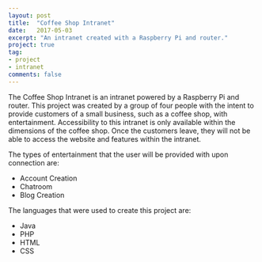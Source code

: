 ```yaml
---
layout: post
title:  "Coffee Shop Intranet"
date:   2017-05-03
excerpt: "An intranet created with a Raspberry Pi and router."
project: true
tag:
- project
- intranet
comments: false
---
```


The Coffee Shop Intranet is an intranet powered by a Raspberry Pi and router. This project was created by a group of four people with the intent to provide customers of a small business, such as a coffee shop, with entertainment. Accessibility to this intranet is only available within the dimensions of the coffee shop. Once the customers leave, they will not be able to access the website and features within the intranet.

The types of entertainment that the user will be provided with upon connection are:
* Account Creation
* Chatroom
* Blog Creation

The languages that were used to create this project are: 
* Java
* PHP
* HTML
* CSS
